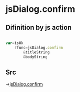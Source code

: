 # jsDialog.confirm

## Difinition by js action

```js.js

var=isOk
	?func=jsDialog.confirm
		&titleString
		&bodyString
```

## Src

->[jsDialog.confirm](https://github.com/puutaro/CommandClick/blob/master/app/src/main/java/com/puutaro/commandclick/fragment_lib/terminal_fragment/js_interface/dialog/JsDialog.kt#L380)


